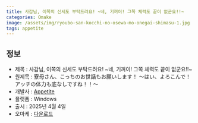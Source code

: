 ```yaml
---
title: 사감님, 이쪽의 신세도 부탁드려요! ~네, 기꺼이! 그쪽 체력도 끝이 없군요!!~
categories: Omake
image: /assets/img/ryoubo-san-kocchi-no-osewa-mo-onegai-shimasu-1.jpg
tags: appetite
---
```


## 정보

* 제목 : 사감님, 이쪽의 신세도 부탁드려요! ~네, 기꺼이! 그쪽 체력도 끝이 없군요!!~
* 원제목 : 寮母さん、こっちのお世話もお願いします！ ～はい、よろこんで！アッチの体力も底なしですね！！～
* 개발사 : [Appetite](/tags/appetite)
* 플랫폼 : Windows
* 출시 : 2025년 4월 4일
* 오마케 : [다운로드](/assets/omake/ryoubo-san-kocchi-no-osewa-mo-onegai-shimasu.zip)